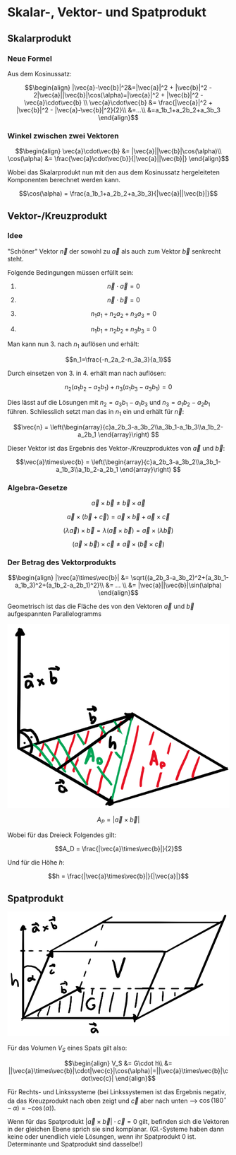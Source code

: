 # Skalar-, Vektor- und Spatprodukt

## Skalarprodukt

### Neue Formel

Aus dem Kosinussatz:

$$\begin{align}
  |\vec{a}-\vec{b}|^2&=|\vec{a}|^2 + |\vec{b}|^2 - 2|\vec{a}||\vec{b}|\cos(\alpha)=|\vec{a}|^2 + |\vec{b}|^2 - \vec{a}\cdot\vec{b} \\
  \vec{a}\cdot\vec{b} &= \frac{|\vec{a}|^2 + |\vec{b}|^2 - |\vec{a}-\vec{b}|^2}{2}\\
  &=...\\
  &=a_1b_1+a_2b_2+a_3b_3
\end{align}$$

### Winkel zwischen zwei Vektoren

$$\begin{align}
  \vec{a}\cdot\vec{b} &= |\vec{a}||\vec{b}|\cos(\alpha)\\
  \cos(\alpha) &= \frac{\vec{a}\cdot\vec{b}}{|\vec{a}||\vec{b}|}
\end{align}$$

Wobei das Skalarprodukt nun mit den aus dem Kosinussatz hergeleiteten Komponenten berechnet werden kann.

$$\cos(\alpha) = \frac{a_1b_1+a_2b_2+a_3b_3}{|\vec{a}||\vec{b}|}$$

## Vektor-/Kreuzprodukt

### Idee

"Schöner" Vektor $\vec{n}$ der sowohl zu $\vec{a}$ als auch zum Vektor $\vec{b}$ senkrecht steht.

Folgende Bedingungen müssen erfüllt sein:

1.  $$\vec{n}\cdot\vec{a} = 0$$
2.  $$\vec{n}\cdot\vec{b} = 0$$

1.  $$n_1a_1+n_2a_2+n_3a_3 = 0$$
2.  $$n_1b_1+n_2b_2+n_3b_3 = 0$$

Man kann nun 3. nach $n_1$ auflösen und erhält:

$$n_1=\frac{-n_2a_2-n_3a_3}{a_1}$$

Durch einsetzen von 3. in 4. erhält man nach auflösen:

$$n_2(a_1b_2-a_2b_1) + n_3(a_1b_3-a_3b_1) = 0$$

Dies lässt auf die Lösungen mit $n_2=a_3b_1-a_1b_3$ und $n_3=a_1b_2-a_2b_1$ führen. Schliesslich setzt man das in $n_1$ ein und erhält für $\vec{n}$:

$$\vec{n} = \left(\begin{array}{c}a_2b_3-a_3b_2\\a_3b_1-a_1b_3\\a_1b_2-a_2b_1 \end{array}\right) $$

Dieser Vektor ist das Ergebnis des Vektor-/Kreuzproduktes von $\vec{a}$ und $\vec{b}$:

$$\vec{a}\times\vec{b} = \left(\begin{array}{c}a_2b_3-a_3b_2\\a_3b_1-a_1b_3\\a_1b_2-a_2b_1 \end{array}\right) $$

### Algebra-Gesetze

$$\vec{a}\times\vec{b}\neq\vec{b}\times\vec{a}$$

$$\vec{a}\times(\vec{b} + \vec{c}) = \vec{a}\times\vec{b} + \vec{a}\times\vec{c}$$

$$(\lambda\vec{a})\times\vec{b} = \lambda (\vec{a}\times\vec{b}) = \vec{a}\times(\lambda\vec{b})$$

$$(\vec{a}\times\vec{b})\times\vec{c}\neq\vec{a}\times(\vec{b}\times\vec{c})$$

### Der Betrag des Vektorprodukts

$$\begin{align}
  |\vec{a}\times\vec{b}| &= \sqrt{(a_2b_3-a_3b_2)^2+(a_3b_1-a_1b_3)^2+(a_1b_2-a_2b_1)^2}\\
  &= ... \\
  &= |\vec{a}||\vec{b}|\sin(\alpha)
\end{align}$$

Geometrisch ist das die Fläche des von den Vektoren $\vec{a}$ und $\vec{b}$ aufgespannten Parallelogramms

![Der Betrag des Vektorprodukts](../../img/s-v1.png)

$$A_P = |\vec{a}\times\vec{b}|$$

Wobei für das Dreieck Folgendes gilt:

$$A_D = \frac{|\vec{a}\times\vec{b}|}{2}$$

Und für die Höhe $h$:

$$h = \frac{|\vec{a}\times\vec{b}|}{|\vec{a}|}$$

## Spatprodukt

![Spatprodukt](../../img/s-v2.png)

Für das Volumen $V_S$ eines Spats gilt also:

$$\begin{align}
  V_S &= G\cdot h\\
  &= ||\vec{a}\times\vec{b}|\cdot|\vec{c}|\cos(\alpha)|=||\vec{a}\times\vec{b}|\cdot\vec{c}|
\end{align}$$

Für Rechts- und Linkssysteme (bei Linkssystemen ist das Ergebnis negativ, da das Kreuzprodukt nach oben zeigt und $\vec{c}$ aber nach unten --> $\cos(180^{\circ}-\alpha) = -\cos(\alpha)$).

Wenn für das Spatprodukt $|\vec{a}\times\vec{b}|\cdot\vec{c}=0$ gilt, befinden sich die Vektoren in der gleichen Ebene sprich sie sind komplanar. (Gl.-Systeme haben dann keine oder unendlich viele Lösungen, wenn ihr Spatprodukt 0 ist. Determinante und Spatprodukt sind dasselbe!)